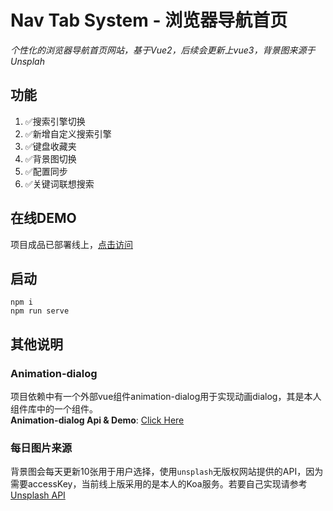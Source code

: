 # Nav Tab System - 浏览器导航首页

*个性化的浏览器导航首页网站，基于Vue2，后续会更新上vue3，背景图来源于Unsplah*

## 功能

1. ✅搜索引擎切换
2. ✅新增自定义搜索引擎
3. ✅键盘收藏夹
4. ✅背景图切换
5. ✅配置同步
6. ✅关键词联想搜索

## 在线DEMO
项目成品已部署线上，<a href="http://s.kongfandong.cn" target="_blank">点击访问</a>

## 启动

```
npm i  
npm run serve
```

## 其他说明

### Animation-dialog
项目依赖中有一个外部vue组件animation-dialog用于实现动画dialog，其是本人组件库中的一个组件。  
**Animation-dialog Api & Demo**: <a href="https://kongfandong.cn/howdy/animation-dialog" target="_blank">Click Here</a>

### 每日图片来源
背景图会每天更新10张用于用户选择，使用`unsplash`无版权网站提供的API，因为需要accessKey，当前线上版采用的是本人的Koa服务。若要自己实现请参考<a href="https://unsplash.com/documentation" target="_blank">Unsplash API</a>




